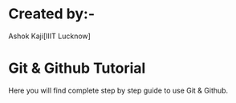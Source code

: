 # Created by:- 
Ashok Kaji[IIIT Lucknow]

# Git & Github Tutorial 
Here you will find complete step by step guide to use Git & Github.
